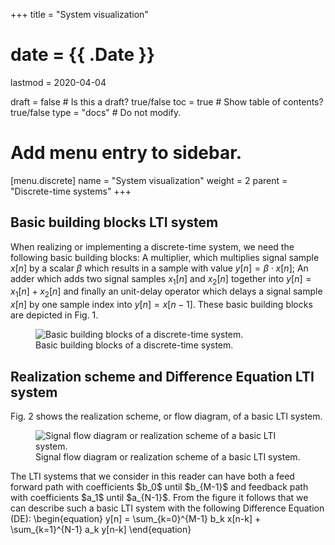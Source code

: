 +++
title = "System visualization"

# date = {{ .Date }}
lastmod = 2020-04-04

draft = false  # Is this a draft? true/false
toc = true  # Show table of contents? true/false
type = "docs"  # Do not modify.

# Add menu entry to sidebar.
[menu.discrete]
  name = "System visualization"
  weight = 2
  parent = "Discrete-time systems"
+++


## Basic building blocks LTI system
When realizing or implementing a discrete-time system, we need the following basic building blocks: A multiplier, which multiplies signal sample $x[n]$ by a scalar $\beta$ which results in a sample with value $y[n] = \beta \cdot x[n]$; An adder which adds two signal samples $x_1[n]$ and $x_2[n]$ together into $y[n]= x_1[n] + x_2[n]$ and finally an unit-delay operator which delays a signal sample $x[n]$ by one sample index into $y[n]=x[n-1]$. These basic building blocks are depicted in Fig. 1.
<div style="max-width: 800px; margin: auto">
  <figure>
    <img
      src="/../files/7.Images/discrete/systems/basicbuildingblocks.svg"
      alt="Basic building blocks of a discrete-time system."
    />
    <figcaption class="numbered">
      Basic building blocks of a discrete-time system.
    </figcaption>
  </figure>
</div>

## Realization scheme and Difference Equation LTI system
Fig. 2 shows the realization scheme, or flow diagram, of a basic LTI system.
<div style="max-width: 800px; margin: auto">
  <figure>
    <img
      src="/../files/7.Images/discrete/systems/flowdiagram.svg"
      alt="Signal flow diagram or realization scheme of a basic LTI system."
    />
    <figcaption class="numbered">
      Signal flow diagram or realization scheme of a basic LTI system.
    </figcaption>
  </figure>
</div>
The LTI systems that we consider in this reader can have both a feed forward path with coefficients $b_0$ until $b_{M-1}$ and feedback path with coefficients $a_1$ until $a_{N-1}$. From the figure it follows that we can describe such a basic LTI system with the following Difference Equation (DE):
\begin{equation}
y[n] = \sum_{k=0}^{M-1} b_k x[n-k] + \sum_{k=1}^{N-1} a_k y[n-k]
\end{equation}

